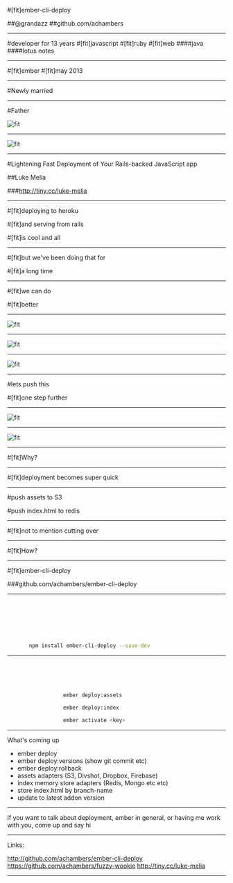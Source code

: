 #[fit]ember-cli-deploy

##@grandazz
##github.com/achambers

---

#developer for 13 years
#[fit]javascript
#[fit]ruby
#[fit]web
####java
####lotus notes

---

#[fit]ember
#[fit]may 2013

---

#Newly married

---

#Father

![fit](https://raw.githubusercontent.com/achambers/presentations-ember-cli-deploy/master/noah.jpg)

---

![fit](https://raw.githubusercontent.com/achambers/presentations-ember-cli-deploy/master/noah.jpg)

---

#Lightening Fast Deployment of Your Rails-backed JavaScript app

##Luke Melia

###http://tiny.cc/luke-melia

---

#[fit]deploying to heroku

#[fit]and serving from rails

#[fit]is cool and all

---

#[fit]but we've been doing that for

#[fit]a long time

---

#[fit]we can do

#[fit]better

---

![fit](https://raw.githubusercontent.com/achambers/presentations-emberjs-when-the-lights-go-on/master/deployment-stage1.png?token=416724__eyJzY29wZSI6IlJhd0Jsb2I6YWNoYW1iZXJzL3ByZXNlbnRhdGlvbnMtZW1iZXJqcy13aGVuLXRoZS1saWdodHMtZ28tb24vbWFzdGVyL2RlcGxveW1lbnQtc3RhZ2UxLnBuZyIsImV4cGlyZXMiOjE0MTIxMTU1OTV9--c251e24cb6ab599d32f6c4eb39af1fefd8c1cd28)

---

![fit](https://raw.githubusercontent.com/achambers/presentations-emberjs-when-the-lights-go-on/master/deployment-stage2.png?token=416724__eyJzY29wZSI6IlJhd0Jsb2I6YWNoYW1iZXJzL3ByZXNlbnRhdGlvbnMtZW1iZXJqcy13aGVuLXRoZS1saWdodHMtZ28tb24vbWFzdGVyL2RlcGxveW1lbnQtc3RhZ2UyLnBuZyIsImV4cGlyZXMiOjE0MTIxMTU3MzF9--373f1cf519f89288f5f01e2b2ad5fefd6d0f60d2)

---

![fit](https://raw.githubusercontent.com/achambers/presentations-emberjs-when-the-lights-go-on/master/deployment-stage3.png?token=416724__eyJzY29wZSI6IlJhd0Jsb2I6YWNoYW1iZXJzL3ByZXNlbnRhdGlvbnMtZW1iZXJqcy13aGVuLXRoZS1saWdodHMtZ28tb24vbWFzdGVyL2RlcGxveW1lbnQtc3RhZ2UzLnBuZyIsImV4cGlyZXMiOjE0MTIxMTU3NTB9--e3fc9103f63cdc61defeceee09a90b5ea81b9d48)

---

#lets push this

#[fit]one step further

---

![fit](https://raw.githubusercontent.com/achambers/presentations-emberjs-when-the-lights-go-on/master/deployment-stage4.png?token=416724__eyJzY29wZSI6IlJhd0Jsb2I6YWNoYW1iZXJzL3ByZXNlbnRhdGlvbnMtZW1iZXJqcy13aGVuLXRoZS1saWdodHMtZ28tb24vbWFzdGVyL2RlcGxveW1lbnQtc3RhZ2U0LnBuZyIsImV4cGlyZXMiOjE0MTIxMTU3NjZ9--db9e87e7cf0cc025bcbc7d27111ec7d23bb1b20e)

---

![fit](https://raw.githubusercontent.com/achambers/presentations-emberjs-when-the-lights-go-on/master/deployment-stage5.png?token=416724__eyJzY29wZSI6IlJhd0Jsb2I6YWNoYW1iZXJzL3ByZXNlbnRhdGlvbnMtZW1iZXJqcy13aGVuLXRoZS1saWdodHMtZ28tb24vbWFzdGVyL2RlcGxveW1lbnQtc3RhZ2U1LnBuZyIsImV4cGlyZXMiOjE0MTIxMTU3ODB9--11fc75c396b198e08a27e198a895dc8235d0d086)

---

#[fit]Why?

---

#[fit]deployment becomes super quick

---

#push assets to S3

#push index.html to redis

---

#[fit]not to mention cutting over

---

#[fit]How?

---

#[fit]ember-cli-deploy

###github.com/achambers/ember-cli-deploy

---

```bash







       npm install ember-cli-deploy --save-dev
```

---

```bash





                  ember deploy:assets

                  ember deploy:index

                  ember activate <key>
```

---

What's coming up

- ember deploy
- ember deploy:versions (show git commit etc)
- ember deploy:rollback
- assets adapters (S3, Divshot, Dropbox, Firebase)
- index memory store adapters (Redis, Mongo etc etc)
- store index.html by branch-name
- update to latest addon version

---

If you want to talk about deployment, ember in general, or having me work with you, come up and say hi

---

Links:

http://github.com/achambers/ember-cli-deploy
https://github.com/achambers/fuzzy-wookie
http://tiny.cc/luke-melia

---
